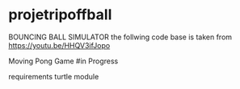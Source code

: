 # projetripoffball
BOUNCING BALL SIMULATOR
the follwing code base is taken from 
https://youtu.be/HHQV3ifJopo

Moving Pong Game 
#in Progress
 
requirements 
turtle module


